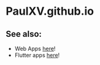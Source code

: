 # PaulXV.github.io

## See also: 
- Web Apps [here](https://github.com/stars/PaulXV/lists/web-dev)!
- Flutter apps [here](https://github.com/stars/PaulXV/lists/flutter)!
